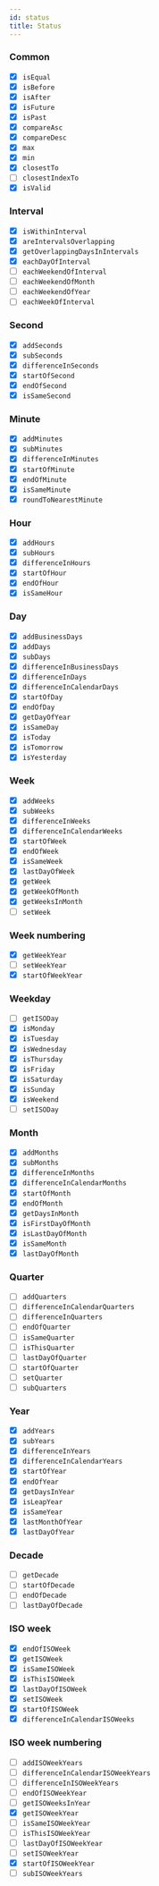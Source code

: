 ```yaml
---
id: status
title: Status
---
```


### Common

- [x] `isEqual`
- [x] `isBefore`
- [x] `isAfter`
- [x] `isFuture`
- [x] `isPast`
- [x] `compareAsc`
- [x] `compareDesc`
- [x] `max`
- [x] `min`
- [x] `closestTo`
- [ ] `closestIndexTo`
- [x] `isValid`

### Interval

- [x] `isWithinInterval`
- [x] `areIntervalsOverlapping`
- [x] `getOverlappingDaysInIntervals`
- [x] `eachDayOfInterval`
- [ ] `eachWeekendOfInterval`
- [ ] `eachWeekendOfMonth`
- [ ] `eachWeekendOfYear`
- [ ] `eachWeekOfInterval`

### Second

- [x] `addSeconds`
- [x] `subSeconds`
- [x] `differenceInSeconds`
- [x] `startOfSecond`
- [x] `endOfSecond`
- [x] `isSameSecond`

### Minute

- [x] `addMinutes`
- [x] `subMinutes`
- [x] `differenceInMinutes`
- [x] `startOfMinute`
- [x] `endOfMinute`
- [x] `isSameMinute`
- [x] `roundToNearestMinute`

### Hour

- [x] `addHours`
- [x] `subHours`
- [x] `differenceInHours`
- [x] `startOfHour`
- [x] `endOfHour`
- [x] `isSameHour`

### Day

- [x] `addBusinessDays`
- [x] `addDays`
- [x] `subDays`
- [x] `differenceInBusinessDays`
- [x] `differenceInDays`
- [x] `differenceInCalendarDays`
- [x] `startOfDay`
- [x] `endOfDay`
- [x] `getDayOfYear`
- [x] `isSameDay`
- [x] `isToday`
- [x] `isTomorrow`
- [x] `isYesterday`

### Week

- [x] `addWeeks`
- [x] `subWeeks`
- [x] `differenceInWeeks`
- [x] `differenceInCalendarWeeks`
- [x] `startOfWeek`
- [x] `endOfWeek`
- [x] `isSameWeek`
- [x] `lastDayOfWeek`
- [x] `getWeek`
- [x] `getWeekOfMonth`
- [x] `getWeeksInMonth`
- [ ] `setWeek`

### Week numbering

- [x] `getWeekYear`
- [ ] `setWeekYear`
- [x] `startOfWeekYear`

### Weekday

- [ ] `getISODay`
- [x] `isMonday`
- [x] `isTuesday`
- [x] `isWednesday`
- [x] `isThursday`
- [x] `isFriday`
- [x] `isSaturday`
- [x] `isSunday`
- [x] `isWeekend`
- [ ] `setISODay`

### Month

- [x] `addMonths`
- [x] `subMonths`
- [x] `differenceInMonths`
- [x] `differenceInCalendarMonths`
- [x] `startOfMonth`
- [x] `endOfMonth`
- [x] `getDaysInMonth`
- [x] `isFirstDayOfMonth`
- [x] `isLastDayOfMonth`
- [x] `isSameMonth`
- [x] `lastDayOfMonth`

### Quarter

- [ ] `addQuarters`
- [ ] `differenceInCalendarQuarters`
- [ ] `differenceInQuarters`
- [ ] `endOfQuarter`
- [ ] `isSameQuarter`
- [ ] `isThisQuarter`
- [ ] `lastDayOfQuarter`
- [ ] `startOfQuarter`
- [ ] `setQuarter`
- [ ] `subQuarters`

### Year

- [x] `addYears`
- [x] `subYears`
- [x] `differenceInYears`
- [x] `differenceInCalendarYears`
- [x] `startOfYear`
- [x] `endOfYear`
- [x] `getDaysInYear`
- [x] `isLeapYear`
- [x] `isSameYear`
- [x] `lastMonthOfYear`
- [x] `lastDayOfYear`

### Decade

- [ ] `getDecade`
- [ ] `startOfDecade`
- [ ] `endOfDecade`
- [ ] `lastDayOfDecade`

### ISO week

- [x] `endOfISOWeek`
- [x] `getISOWeek`
- [x] `isSameISOWeek`
- [x] `isThisISOWeek`
- [x] `lastDayOfISOWeek`
- [x] `setISOWeek`
- [x] `startOfISOWeek`
- [x] `differenceInCalendarISOWeeks`

### ISO week numbering

- [ ] `addISOWeekYears`
- [ ] `differenceInCalendarISOWeekYears`
- [ ] `differenceInISOWeekYears`
- [ ] `endOfISOWeekYear`
- [ ] `getISOWeeksInYear`
- [x] `getISOWeekYear`
- [ ] `isSameISOWeekYear`
- [ ] `isThisISOWeekYear`
- [ ] `lastDayOfISOWeekYear`
- [ ] `setISOWeekYear`
- [x] `startOfISOWeekYear`
- [ ] `subISOWeekYears`
